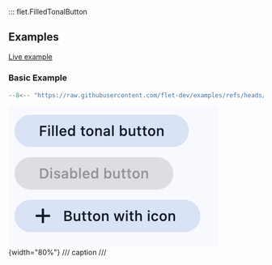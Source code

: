::: flet.FilledTonalButton

## Examples

[Live example](https://flet-controls-gallery.fly.dev/buttons/filledtonalbutton)

### Basic Example

```python
--8<-- "https://raw.githubusercontent.com/flet-dev/examples/refs/heads/v1-docs/python/controls/buttons/filled-tonal-button/basic.py"
```

![basic](https://raw.githubusercontent.com/flet-dev/examples/v1-docs/python/controls/buttons/filled-tonal-button/media/basic.png){width="80%"}
/// caption
///
